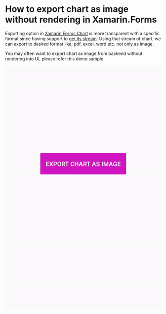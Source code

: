 # How to export chart as image without rendering in Xamarin.Forms
Exporting option in [Xamarin.Forms Chart](https://www.syncfusion.com/xamarin-ui-controls/xamarin-charts/chart-types/pie-chart) is more transparent with a specific format since having support to [get its stream](https://help.syncfusion.com/xamarin/charts/export#getstream). Using that stream of chart, we can export to desired format like, pdf, excel, word etc. not only as image. 

You may often want to export chart as image from backend without rendering into UI, please refer this demo sample.

![](https://github.com/SyncfusionExamples/How-to-export-chart-as-image-without-rendering-in-Xamarin.Forms/blob/main/Export-Chart-to-Image.gif)
